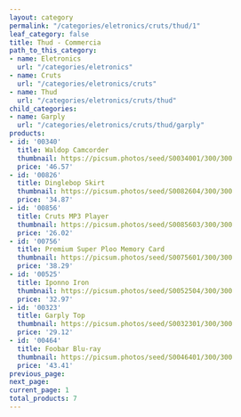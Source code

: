 ```yaml
---
layout: category
permalink: "/categories/eletronics/cruts/thud/1"
leaf_category: false
title: Thud - Commercia
path_to_this_category:
- name: Eletronics
  url: "/categories/eletronics"
- name: Cruts
  url: "/categories/eletronics/cruts"
- name: Thud
  url: "/categories/eletronics/cruts/thud"
child_categories:
- name: Garply
  url: "/categories/eletronics/cruts/thud/garply"
products:
- id: '00340'
  title: Waldop Camcorder
  thumbnail: https://picsum.photos/seed/S0034001/300/300
  price: '46.57'
- id: '00826'
  title: Dinglebop Skirt
  thumbnail: https://picsum.photos/seed/S0082604/300/300
  price: '34.87'
- id: '00856'
  title: Cruts MP3 Player
  thumbnail: https://picsum.photos/seed/S0085603/300/300
  price: '26.02'
- id: '00756'
  title: Premium Super Ploo Memory Card
  thumbnail: https://picsum.photos/seed/S0075601/300/300
  price: '38.29'
- id: '00525'
  title: Iponno Iron
  thumbnail: https://picsum.photos/seed/S0052504/300/300
  price: '32.97'
- id: '00323'
  title: Garply Top
  thumbnail: https://picsum.photos/seed/S0032301/300/300
  price: '29.12'
- id: '00464'
  title: Foobar Blu-ray
  thumbnail: https://picsum.photos/seed/S0046401/300/300
  price: '43.41'
previous_page: 
next_page: 
current_page: 1
total_products: 7
---
```

